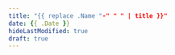 ```yaml
---
title: "{{ replace .Name "-" " " | title }}"
date: {{ .Date }}
hideLastModified: true
draft: true
---
```


